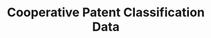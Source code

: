 ---
layout: default
bigquery: https://console.cloud.google.com/bigquery?p=patents-public-data&d=cpc&page=dataset
citation: '“Cooperative Patent Classification” by the EPO and USPTO, for public use. '
contributors: EPO, USPTO
cost: None
description: Cooperative Patent Classification Data contains the scheme and definitions
  of the Cooperative Patent Classification system for classifying patent documents.
  The CPC is the result of a partnership between the EPO and the USPTO in their joint
  effort to develop a common, internationally compatible classification system for
  technical documents, in particular patent publications, which will be used by both
  offices in the patent granting process
documentation: https://www.cooperativepatentclassification.org/cpcSchemeAndDefinitions
last_edit: Mon, 04 Apr 2022 19:07:06 GMT
location: https://www.cooperativepatentclassification.org/index
maintained_by: USPTO, EPO
schema_fields: '[''breakdown_code'', ''status'', ''informativeReferences'', ''children'',
  ''notAllocatable'', ''not_allocatable'', ''synonyms'', ''childGroups'', ''residualReferences'',
  ''title_part'', ''titlePart'', ''informative_references'', ''limiting_references'',
  ''titleFull'', ''dateRevised'', ''definition'', ''date_revised'', ''applicationReferences'',
  ''additional_only'', ''residual_references'', ''title_full'', ''ipc_concordant'',
  ''application_references'', ''limitingReferences'', ''parents'', ''sizeCache'',
  ''glossary'', ''child_groups'', ''breakdownCode'', ''symbol'', ''ipcConcordant'',
  ''level'']'
shortname: cooperative_patent_classification
tags:
- patents
- science
title: Cooperative Patent Classification Data
uuid: 984374a7-16e9-4b35-9445-458daceb01bf
---